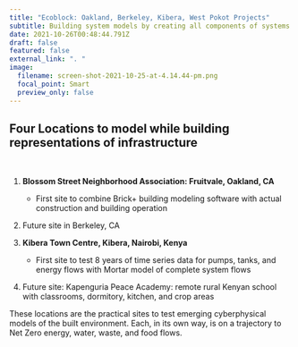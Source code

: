 ```yaml
---
title: "Ecoblock: Oakland, Berkeley, Kibera, West Pokot Projects"
subtitle: Building system models by creating all components of systems built for humans
date: 2021-10-26T00:48:44.791Z
draft: false
featured: false
external_link: ". "
image:
  filename: screen-shot-2021-10-25-at-4.14.44-pm.png
  focal_point: Smart
  preview_only: false
---
```

## Four Locations to model while building representations of infrastructure

<br>

1. **Blossom Street Neighborhood Association: Fruitvale, Oakland, CA**
    * First site to combine Brick+ building modeling software with actual construction and building operation

2.  Future site in Berkeley, CA

3.  **Kibera Town Centre, Kibera, Nairobi, Kenya**
    * First site to test 8 years of time series data for pumps, tanks, and energy flows with Mortar model of complete system flows
4. Future site: Kapenguria Peace Academy: remote rural Kenyan school with classrooms, dormitory, kitchen, and crop areas

These locations are the practical sites to test emerging cyberphysical models of the built environment. Each, in its own way, is on a trajectory to Net Zero energy, water, waste, and food flows.
